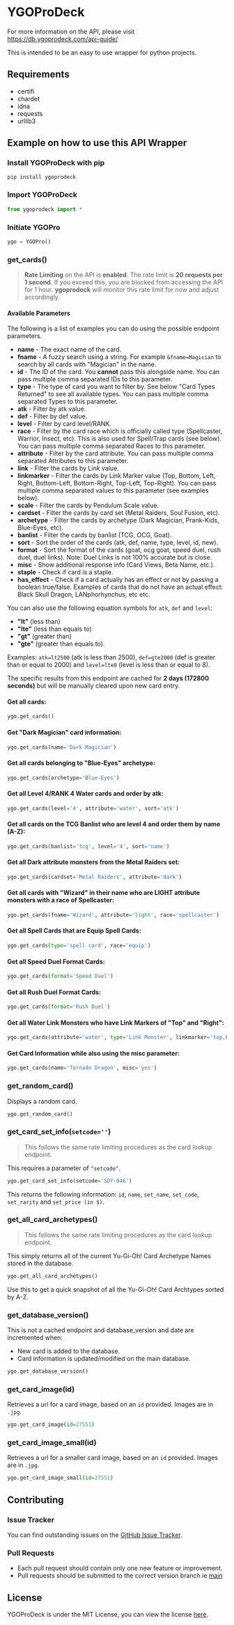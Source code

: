# YGOProDeck

For more information on the API, please visit https://db.ygoprodeck.com/api-guide/

This is intended to be an easy to use wrapper for python projects.

## Requirements
* certifi
* chardet
* idna
* requests
* urllib3

## Example on how to use this API Wrapper

### Install YGOProDeck with pip
```
pip install ygoprodeck
```

### Import YGOProDeck

```python
from ygoprodeck import *
```

### Initiate YGOPro

```python
ygo = YGOPro()
```

### get_cards()
> **Rate Limiting** on the API is **enabled**. The rate limit is **20 requests per 1 second**. If you exceed this, you are blocked from accessing the API for 1 hour. **ygoprodeck** will monitor this rate limit for now and adjust accordingly.

#### Available Parameters
The following is a list of examples you can do using the possible endpoint parameters.

* **name** - The exact name of the card.
* **fname** - A fuzzy search using a string. For example `&fname=Magician` to search by all cards with "Magician" in the name.
* **id** - The ID of the card. You **cannot** pass this alongside name. You can pass multiple comma separated IDs to this parameter.
* **type** - The type of card you want to filter by. See below "Card Types Returned" to see all available types. You can pass multiple comma separated Types to this parameter.
* **atk** - Filter by atk value.
* **def** - Filter by def value.
* **level** - Filter by card level/RANK.
* **race** - Filter by the card race which is officially called type (Spellcaster, Warrior, Insect, etc). This is also used for Spell/Trap cards (see below). You can pass multiple comma separated Races to this parameter.
* **attribute** - Filter by the card attribute. You can pass multiple comma separated Attributes to this parameter.
* **link** - Filter the cards by Link value.
* **linkmarker** - Filter the cards by Link Marker value (Top, Bottom, Left, Right, Bottom-Left, Bottom-Right, Top-Left, Top-Right). You can pass multiple comma separated values to this parameter (see examples below).
* **scale** - Filter the cards by Pendulum Scale value.
* **cardset** - Filter the cards by card set (Metal Raiders, Soul Fusion, etc).
* **archetype** - Filter the cards by archetype (Dark Magician, Prank-Kids, Blue-Eyes, etc).
* **banlist** - Filter the cards by banlist (TCG, OCG, Goat).
* **sort** - Sort the order of the cards (atk, def, name, type, level, id, new).
* **format** - Sort the format of the cards (goat, ocg goat, speed duel, rush duel, duel links). Note: Duel Links is not 100% accurate but is close.
* **misc** - Show additional response info (Card Views, Beta Name, etc.).
* **staple** - Check if card is a staple.
* **has_effect** - Check if a card actually has an effect or not by passing a boolean true/false. Examples of cards that do not have an actual effect: Black Skull Dragon, LANphorhynchus, etc etc.

You can also use the following equation symbols for `atk`, `def` and `level`:
* **"lt"** (less than)
* **"lte"** (less than equals to)
* **"gt"** (greater than)
* **"gte"** (greater than equals to).

Examples: `atk=lt2500` (atk is less than 2500), `def=gte2000` (def is greater than or equal to 2000) and `level=lte8` (level is less than or equal to 8).

The specific results from this endpoint are cached for **2 days (172800 seconds)** but will be manually cleared upon new card entry.

#### Get all cards:
```python
ygo.get_cards()
```

#### Get "Dark Magician" card information:
```python
ygo.get_cards(name='Dark Magician')
```

#### Get all cards belonging to "Blue-Eyes" archetype:
```python
ygo.get_cards(archetype='Blue-Eyes')
```

#### Get all Level 4/RANK 4 Water cards and order by atk:
```python
ygo.get_cards(level='4', attribute='water', sort='atk')
```

#### Get all cards on the TCG Banlist who are level 4 and order them by name (A-Z):
```python
ygo.get_cards(banlist='tcg', level='4', sort='name')
```

#### Get all Dark attribute monsters from the Metal Raiders set:
```python
ygo.get_cards(cardset='Metal Raiders', attribute='dark')
```

#### Get all cards with "Wizard" in their name who are LIGHT attribute monsters with a race of Spellcaster:
```python
ygo.get_cards(fname='Wizard', attribute='light', race='spellcaster')
```

#### Get all Spell Cards that are Equip Spell Cards:
```python
ygo.get_cards(type='spell card', race='equip')
```

#### Get all Speed Duel Format Cards:
```python
ygo.get_cards(format='Speed Duel')
```

#### Get all Rush Duel Format Cards:
```python
ygo.get_cards(format='Rush Duel')
```

#### Get all Water Link Monsters who have Link Markers of "Top" and "Right":
```python
ygo.get_cards(attribute='water', type='Link Monster', linkmarker='top,bottom')
```

#### Get Card Information while also using the misc parameter:
```python
ygo.get_cards(name='Tornado Dragon', misc='yes')
```

### get_random_card()
Displays a random card.
```python
ygo.get_random_card()
```

### get_card_set_info(`setcode=''`)
> This follows the same rate limiting procedures as the card lookup endpoint.

This requires a parameter of `"setcode"`.
```python
ygo.get_card_set_info(setcode='SDY-046')
```
This returns the following information: `id`, `name`, `set_name`, `set_code`, `set_rarity` and `set_price (in $)`.

### get_all_card_archetypes()
> This follows the same rate limiting procedures as the card lookup endpoint.

This simply returns all of the current Yu-Gi-Oh! Card Archetype Names stored in the database.
```python
ygo.get_all_card_archetypes()
```
Use this to get a quick snapshot of all the Yu-Gi-Oh! Card Archtypes sorted by A-Z.

### get_database_version()
This is not a cached endpoint and database_version and date are incremented when:
* New card is added to the database.
* Card information is updated/modified on the main database.
```python
ygo.get_database_version()
```

### get_card_image(id)
Retrieves a url for a card image, based on an `id` provided. Images are in `.jpg`.
```python
ygo.get_card_image(id=27551)
```

### get_card_image_small(id)
Retrieves a url for a smaller card image, based on an `id` provided. Images are in `.jpg`.
```python
ygo.get_card_image_small(id=27551)
```

## Contributing

### Issue Tracker

You can find outstanding issues on the [GitHub Issue Tracker](https://github.com/kingorgg/yugiohcards/issues).

### Pull Requests

* Each pull request should contain only one new feature or improvement.
* Pull requests should be submitted to the correct version branch ie [main](https://github.com/kingorgg/yugiohcards/tree/main)

## License

YGOProDeck is under the MIT License, you can view the license [here](https://github.com/kingorgg/yugiohcards/blob/main/LICENSE).
